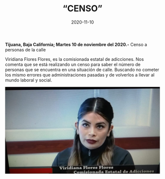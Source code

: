 ﻿---
layout: blog
title:  “CENSO”
date:   2020-11-10  
categories: tijuana
permalink: /:categories/:title:output_ext
image: img/cnr/censo.jpg
autor: 
---


**Tijuana, Baja California;  Martes 10 de noviembre del 2020.-** Censo a personas de la calle


Viridiana Flores Flores, es la comisionada estatal de adicciones. Nos comenta que se está realizando un censo para saber el número de personas que se encuentra en una situación de calle. Buscando no cometer los mismo errores que administraciones pasadas y de volverlos a llevar al mundo laboral y social.

<div id="carouselExampleSlidesOnly" class="carousel slide" data-ride="carousel">
  <div class="carousel-inner">
    <div class="carousel-item active">
       <img class="d-block w-100" src="/img/cnr/censo.jpg" loading="lazy"  alt="CENSO">
    </div>
  </div>
</div>